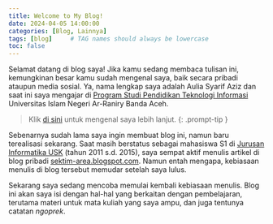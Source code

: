 ```yaml
---
title: Welcome to My Blog!
date: 2024-04-05 14:00:00
categories: [Blog, Lainnya]
tags: [blog]     # TAG names should always be lowercase
toc: false
---
```

Selamat datang di blog saya! Jika kamu sedang membaca tulisan ini, kemungkinan besar kamu sudah mengenal saya, baik secara pribadi ataupun media sosial. Ya, nama lengkap saya adalah Aulia Syarif Aziz dan saat ini saya mengajar di [Program Studi Pendidikan Teknologi Informasi](https://pti.ftk.ar-raniry.ac.id/) Universitas Islam Negeri Ar-Raniry Banda Aceh.
> Klik [di sini](/about) untuk mengenal saya lebih lanjut.
{: .prompt-tip }

Sebenarnya sudah lama saya ingin membuat blog ini, namun baru terealisasi sekarang. Saat masih berstatus sebagai mahasiswa S1 di [Jurusan Informatika USK](https://www.informatika.unsyiah.ac.id/) (tahun 2011 s.d. 2015), saya sempat aktif menulis artikel di blog pribadi [sektim-area.blogspot.com](https://sektim-area.blogspot.com). Namun entah mengapa, kebiasaan menulis di blog tersebut memudar setelah saya lulus.

Sekarang saya sedang mencoba memulai kembali kebiasaan menulis. Blog ini akan saya isi dengan hal-hal yang berkaitan dengan pembelajaran, terutama materi untuk mata kuliah yang saya ampu, dan juga tentunya catatan *ngoprek*.

